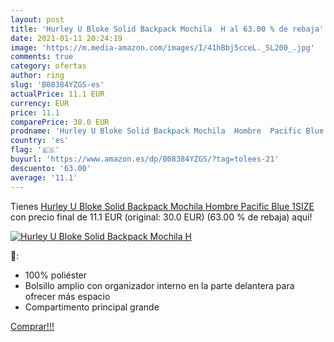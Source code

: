 ```yaml
---
layout: post
title: 'Hurley U Bloke Solid Backpack Mochila  H al 63.00 % de rebaja'
date: 2021-01-11 20:24:19
image: 'https://m.media-amazon.com/images/I/41hBbj5cceL._SL200_.jpg'
comments: true
category: ofertas
author: ring
slug: 'B08384YZGS-es'
actualPrice: 11.1 EUR
currency: EUR
price: 11.1
comparePrice: 30.0 EUR
prodname: 'Hurley U Bloke Solid Backpack Mochila  Hombre  Pacific Blue  1SIZE'
country: 'es'
flag: '🇪🇸'
buyurl: 'https://www.amazon.es/dp/B08384YZGS/?tag=tolees-21'
descuento: '63.00'
average: '11.1'
---
```


Tienes [Hurley U Bloke Solid Backpack Mochila  Hombre  Pacific Blue  1SIZE](https://www.amazon.es/dp/B08384YZGS/?tag=tolees-21) con precio final de  11.1 EUR (original: 30.0 EUR) (63.00 %  de rebaja) aqui!

[![Hurley U Bloke Solid Backpack Mochila  H](https://m.media-amazon.com/images/I/41hBbj5cceL._SL200_.jpg)](https://www.amazon.es/dp/B08384YZGS/?tag=tolees-21)

🔎:

- 100% poliéster
- Bolsillo amplio con organizador interno en la parte delantera para ofrecer más espacio
- Compartimento principal grande

[Comprar!!!](https://www.amazon.es/dp/B08384YZGS/?tag=tolees-21)
